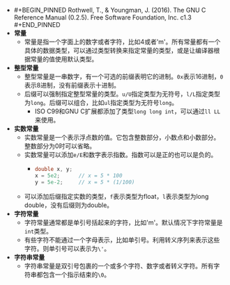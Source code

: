 - #+BEGIN_PINNED
  Rothwell, T., & Youngman, J. (2016). The GNU C Reference Manual (0.2.5). Free Software Foundation, Inc. c1.3
  #+END_PINNED
- **常量**
	- 常量是指一个字面上的数字或者字符，比如4或者'm'。所有常量都有一个具体的数据类型，可以通过类型转换来指定常量的类型，或是让编译器根据常量的值使用默认类型。
- **整型常量**
	- 整型常量是一串数字，有一个可选的前缀表明它的进制。`0x`表示16进制，`0`表示8进制，没有前缀表示十进制。
	- 后缀可以强制指定整型常量的类型。`u/U`指定类型为无符号，`l/L`指定类型为`long`。后缀可以组合，比如`ul`指定类型为无符号`long`。
		- ISO C99和GNU C扩展都添加了类型`long long int`，可以通过`ll LL`来使用。
- **实数常量**
	- 实数常量是一个表示浮点数的值。它包含整数部分，小数点和小数部分。整数部分为0时可以省略。
	- 实数常量可以添加`e/E`和数字表示指数。指数可以是正的也可以是负的。
		- ```C
		  double x, y;
		  x = 5e2;		// x = 5 * 100
		  y = 5e-2;		// x = 5 * (1/100)
		  ```
	- 可以添加后缀指定实数的类型，`f`表示类型为float，`l`表示类型为long double，没有后缀则为double。
- **字符常量**
	- 字符常量通常都是单引号括起来的字符，比如'm'。默认情况下字符常量是`int`类型。
	- 有些字符不能通过一个字母表示，比如单引号。利用转义序列来表示这些字符。则单引号可以表示为`\'`。
- **字符串常量**
	- 字符串常量是双引号包裹的一个或多个字符、数字或者转义字符。所有字符串都包含一个指示结束的`\0`。